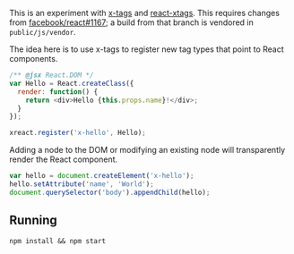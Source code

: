 This is an experiment with [x-tags](http://www.x-tags.org/) and [react-xtags](https://github.com/vjeux/react-xtags/). This requires changes from [facebook/react#1167](https://github.com/facebook/react/pull/1167); a build from that branch is vendored in `public/js/vendor`.

The idea here is to use x-tags to register new tag types that point to React components.

```javascript
/** @jsx React.DOM */
var Hello = React.createClass({
  render: function() {
    return <div>Hello {this.props.name}!</div>;
  }
});

xreact.register('x-hello', Hello);
```

Adding a node to the DOM or modifying an existing node will transparently render the React component.

```javascript
var hello = document.createElement('x-hello');
hello.setAttribute('name', 'World');
document.querySelector('body').appendChild(hello);
```

Running
-------

`npm install && npm start`
